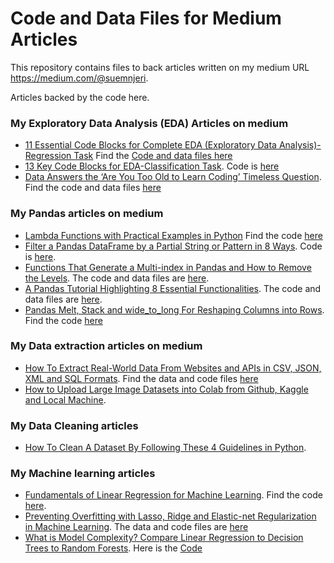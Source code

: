# Code and Data Files for Medium Articles
This repository contains files to back articles written on my medium URL https://medium.com/@suemnjeri.

Articles backed by the code here.
### My Exploratory Data Analysis (EDA) Articles on medium
- [11 Essential Code Blocks for Complete EDA (Exploratory Data Analysis)-Regression Task](https://towardsdatascience.com/11-simple-code-blocks-for-complete-exploratory-data-analysis-eda-67c2817f56cd) Find the [Code and data files here](https://github.com/suemnjeri/medium-articles/tree/main/melbourne)
- [13 Key Code Blocks for EDA-Classification Task](https://towardsdatascience.com/13-key-code-blocks-for-eda-classification-task-94890622be57). Code is [here](https://github.com/suemnjeri/medium-articles/blob/main/HR%20EDA%20Full%20for%20medium.ipynb)
- [Data Answers the ‘Are You Too Old to Learn Coding’ Timeless Question](https://towardsdatascience.com/this-data-answers-the-am-i-too-old-to-learn-coding-timeless-question-70deba5d294f). Find the code and data files [here](https://github.com/suemnjeri/stackoverflow2020)

### My Pandas articles on medium
- [Lambda Functions with Practical Examples in Python](https://towardsdatascience.com/lambda-functions-with-practical-examples-in-python-45934f3653a8) Find the code [here](https://github.com/suemnjeri/medium-articles/blob/main/Lambda%20functions%20in%20python.ipynb)
- [Filter a Pandas DataFrame by a Partial String or Pattern in 8 Ways](https://towardsdatascience.com/8-ways-to-filter-a-pandas-dataframe-by-a-partial-string-or-pattern-49f43279c50f). Code is [here](https://github.com/suemnjeri/Filtering-a-DataFrame/tree/master).
- [Functions That Generate a Multi-index in Pandas and How to Remove the Levels](https://towardsdatascience.com/functions-that-generate-a-multiindex-in-pandas-and-how-to-remove-the-levels-7aa15ac7ca95). The code and data files are [here](https://github.com/suemnjeri/medium-articles/tree/main/multiindex).
- [A Pandas Tutorial Highlighting 8 Essential Functionalities](https://towardsdatascience.com/8-pandas-functionalities-for-every-data-scientist-f2cd3d890795). The code and data files are [here](https://github.com/suemnjeri/medium-articles/tree/d44fcd70d67e7704627ca7c58ee2652cfad6a9f2/Pandas%20functions).
- [Pandas Melt, Stack and wide_to_long For Reshaping Columns into Rows](https://towardsdatascience.com/wide-to-long-data-how-and-when-to-use-pandas-melt-stack-and-wide-to-long-7c1e0f462a98). Find the code [here](https://github.com/suemnjeri/medium-articles/blob/e9f7672d6976189c6751ebb19f3134452a0f38bc/reshaping%20dataframes/Wide%20to%20long%20with%20melt%2C%20stack%20and%20wide_to_long-medium.ipynb)

### My Data extraction articles on medium
- [How To Extract Real-World Data From Websites and APIs in CSV, JSON, XML and SQL Formats](https://towardsdatascience.com/what-is-data-extraction-python-review-of-json-xml-apis-sql-and-csv-formats-a5470afc27b6). Find the data and code files [here](https://github.com/suemnjeri/medium-articles/tree/main/data%20extraction)
- [How to Upload Large Image Datasets into Colab from Github, Kaggle and Local Machine](https://towardsdatascience.com/an-informative-colab-guide-to-load-image-datasets-from-github-kaggle-and-local-machine-75cae89ffa1e). 

### My Data Cleaning articles
- [How To Clean A Dataset By Following These 4 Guidelines in Python](https://towardsdatascience.com/the-ultimate-4-step-guide-to-clean-data-bd25f2f57956).


### My Machine learning articles
- [Fundamentals of Linear Regression for Machine Learning](https://towardsdatascience.com/fundamentals-of-linear-regression-for-machine-learning-87d684007dee). Find the code [here](https://github.com/suemnjeri/medium-articles/blob/main/Linear%20Regression%20using%20boston%20dataset.ipynb).
- [Preventing Overfitting with Lasso, Ridge and Elastic-net Regularization in Machine Learning](https://towardsdatascience.com/preventing-overfitting-with-lasso-ridge-and-elastic-net-regularization-in-machine-learning-d1799b05d382). The data and code files are [here](https://github.com/suemnjeri/medium-articles/tree/main/regularization)
- [What is Model Complexity? Compare Linear Regression to Decision Trees to Random Forests](https://towardsdatascience.com/what-is-model-complexity-compare-linear-regression-to-decision-trees-to-random-forests-7ec837b062a9). 
  Here is the [Code](https://github.com/suemnjeri/medium-articles/blob/main/Cosine%20Simulated%20Data%20for%20medium%202.ipynb)

